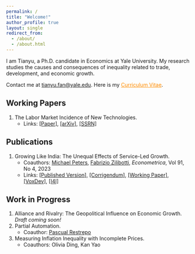 ```yaml
---
permalink: /
title: "Welcome!"
author_profile: true
layout: single
redirect_from: 
  - /about/
  - /about.html
---
```


I am Tianyu, a Ph.D. candidate in Economics at Yale University. My research studies the causes and consequences of inequality related to trade, development, and economic growth.

Contact me at <a href="mailto:tianyu.fan@yale.edu" style="color: darkorange;">tianyu.fan@yale.edu</a>. Here is my <a href="/files/CV_FAN_Tianyu.pdf" style="color: darkorange;" title="Download Tianyu Fan's CV">Curriculum Vitae</a>.

## Working Papers

1. The Labor Market Incidence of New Technologies.
   - Links: [[Paper]](/files/FAN_Technology_Incidence.pdf), [[arXiv]](https://arxiv.org/abs/2504.04047), [[SSRN]](https://papers.ssrn.com/sol3/papers.cfm?abstract_id=5160195)

## Publications

1. Growing Like India: The Unequal Effects of Service-Led Growth.
   - Coauthors: [Michael Peters](https://mipeters.weebly.com), [Fabrizio Zilibotti](https://campuspress.yale.edu/zilibotti/), *Econometrica*, Vol 91, No 4, 2023
   - Links: [[Published Version]](/files/FPZ_UnequalGrowth.pdf), [[Corrigendum]](/files/FPZ_Corrigendum.pdf), [[Working Paper]](/files/FPZ_ECMA_final.pdf), [[VoxDev]](https://voxdev.org/topic/macroeconomics-growth/how-services-drive-growth-emerging-economies-evidence-india), [[I4I]](https://www.ideasforindia.in/topics/macroeconomics/india-s-service-led-growth.html)

## Work in Progress

1. Alliance and Rivalry: The Geopolitical Influence on Economic Growth. *Draft coming soon!*
2. Partial Automation.
   - Coauthor: [Pascual Restrepo](https://campuspress.yale.edu/pascualrestrepo/)
3. Measuring Inflation Inequality with Incomplete Prices.
   - Coauthors: Olivia Ding, Kan Yao